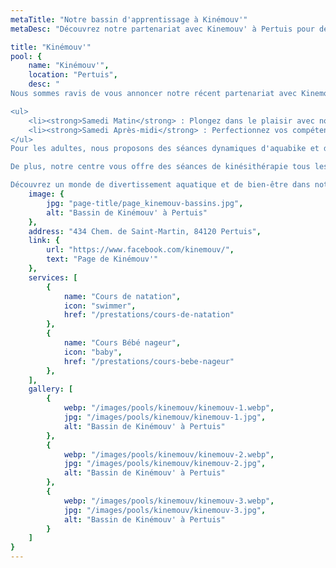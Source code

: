 ```yaml
---
metaTitle: "Notre bassin d'apprentissage à Kinémouv'"
metaDesc: "Découvrez notre partenariat avec Kinemouv' à Pertuis pour des activités aquatiques variées. Initiez vos bébés à l'eau, perfectionnez vos compétences en natation, ou profitez de nos séances d'aquabike et d'Aquafitness pour adultes. De plus, des séances de kinésithérapie sont disponibles tous les jours. Rejoignez-nous à Pertuis pour plonger dans l'action !"

title: "Kinémouv'"
pool: {
	name: "Kinémouv'",
	location: "Pertuis",
	desc: "
Nous sommes ravis de vous annoncer notre récent partenariat avec Kinemouv' à Pertuis, depuis 2022. Nous vous invitons chaleureusement à profiter de nos activités aquatiques :

<ul>
	<li><strong>Samedi Matin</strong> : Plongez dans le plaisir avec nos séances de bébés nageurs.</li>
	<li><strong>Samedi Après-midi</strong> : Perfectionnez vos compétences en natation lors de nos cours dédiés.</li>
</ul>
Pour les adultes, nous proposons des séances dynamiques d'aquabike et d'Aquafitness les mardis et jeudis soir.

De plus, notre centre vous offre des séances de kinésithérapie tous les jours, dans une ambiance conviviale.

Découvrez un monde de divertissement aquatique et de bien-être dans notre établissement à Pertuis. Rejoignez-nous dès aujourd'hui pour plonger dans l'action !",
	image: {
		jpg: "page-title/page_kinemouv-bassins.jpg",
		alt: "Bassin de Kinémouv' à Pertuis"
	},
	address: "434 Chem. de Saint-Martin, 84120 Pertuis",
	link: {
		url: "https://www.facebook.com/kinemouv/",
		text: "Page de Kinémouv'"
	},
	services: [
		{
			name: "Cours de natation",
			icon: "swimmer",
			href: "/prestations/cours-de-natation"
		},
		{
			name: "Cours Bébé nageur",
			icon: "baby",
			href: "/prestations/cours-bebe-nageur"
		},
	],
	gallery: [
		{
			webp: "/images/pools/kinemouv/kinemouv-1.webp",
			jpg: "/images/pools/kinemouv/kinemouv-1.jpg",
			alt: "Bassin de Kinémouv' à Pertuis"
		},
		{
			webp: "/images/pools/kinemouv/kinemouv-2.webp",
			jpg: "/images/pools/kinemouv/kinemouv-2.jpg",
			alt: "Bassin de Kinémouv' à Pertuis"
		},
		{
			webp: "/images/pools/kinemouv/kinemouv-3.webp",
			jpg: "/images/pools/kinemouv/kinemouv-3.jpg",
			alt: "Bassin de Kinémouv' à Pertuis"
		}
	]
}
---
```

